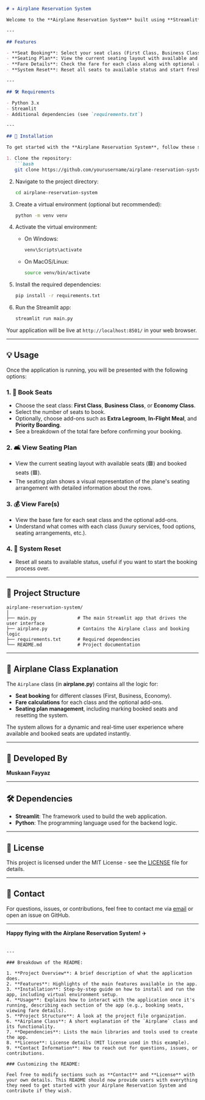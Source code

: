 ```markdown
# ✈️ Airplane Reservation System

Welcome to the **Airplane Reservation System** built using **Streamlit**! This interactive web application allows users to book seats on a flight, view the seating plan, check the fare details, and reset the system.

---

## Features

- **Seat Booking**: Select your seat class (First Class, Business Class, Economy Class), choose the number of seats, and book them instantly.
- **Seating Plan**: View the current seating layout with available and booked seats.
- **Fare Details**: Check the fare for each class along with optional add-ons like extra legroom, in-flight meals, and priority boarding.
- **System Reset**: Reset all seats to available status and start fresh.

---

## 🛠️ Requirements

- Python 3.x
- Streamlit
- Additional dependencies (see `requirements.txt`)

---

## 📝 Installation

To get started with the **Airplane Reservation System**, follow these steps:

1. Clone the repository:
   ```bash
   git clone https://github.com/yourusername/airplane-reservation-system.git
   ```

2. Navigate to the project directory:
   ```bash
   cd airplane-reservation-system
   ```

3. Create a virtual environment (optional but recommended):
   ```bash
   python -m venv venv
   ```

4. Activate the virtual environment:
   - On Windows:
     ```bash
     venv\Scripts\activate
     ```
   - On MacOS/Linux:
     ```bash
     source venv/bin/activate
     ```

5. Install the required dependencies:
   ```bash
   pip install -r requirements.txt
   ```

6. Run the Streamlit app:
   ```bash
   streamlit run main.py
   ```

Your application will be live at `http://localhost:8501/` in your web browser.

---

## 💡 Usage

Once the application is running, you will be presented with the following options:

### 1. **📅 Book Seats**
   - Choose the seat class: **First Class**, **Business Class**, or **Economy Class**.
   - Select the number of seats to book.
   - Optionally, choose add-ons such as **Extra Legroom**, **In-Flight Meal**, and **Priority Boarding**.
   - See a breakdown of the total fare before confirming your booking.

### 2. **🛋️ View Seating Plan**
   - View the current seating layout with available seats (🟩) and booked seats (🟥).
   - The seating plan shows a visual representation of the plane's seating arrangement with detailed information about the rows.

### 3. **💰 View Fare(s)**
   - View the base fare for each seat class and the optional add-ons.
   - Understand what comes with each class (luxury services, food options, seating arrangements, etc.).

### 4. **🔄 System Reset**
   - Reset all seats to available status, useful if you want to start the booking process over.

---

## 🚀 Project Structure

```
airplane-reservation-system/
│
├── main.py               # The main Streamlit app that drives the user interface
├── airplane.py           # Contains the Airplane class and booking logic
├── requirements.txt      # Required dependencies
└── README.md             # Project documentation
```

---

## 📄 Airplane Class Explanation

The `Airplane` class (in **airplane.py**) contains all the logic for:

- **Seat booking** for different classes (First, Business, Economy).
- **Fare calculations** for each class and the optional add-ons.
- **Seating plan management**, including marking booked seats and resetting the system.

The system allows for a dynamic and real-time user experience where available and booked seats are updated instantly.

---

## 🤖 Developed By

**Muskaan Fayyaz**

---

## 🛠️ Dependencies

- **Streamlit**: The framework used to build the web application.
- **Python**: The programming language used for the backend logic.

---

## 🔄 License

This project is licensed under the MIT License - see the [LICENSE](LICENSE) file for details.

---

## 💬 Contact

For questions, issues, or contributions, feel free to contact me via [email](mailto:your-email@example.com) or open an issue on GitHub.

---

**Happy flying with the Airplane Reservation System!** ✈️
```

---

### Breakdown of the README:

1. **Project Overview**: A brief description of what the application does.
2. **Features**: Highlights of the main features available in the app.
3. **Installation**: Step-by-step guide on how to install and run the app, including virtual environment setup.
4. **Usage**: Explains how to interact with the application once it's running, describing each section of the app (e.g., booking seats, viewing fare details).
5. **Project Structure**: A look at the project file organization.
6. **Airplane Class**: A short explanation of the `Airplane` class and its functionality.
7. **Dependencies**: Lists the main libraries and tools used to create the app.
8. **License**: License details (MIT license used in this example).
9. **Contact Information**: How to reach out for questions, issues, or contributions.

### Customizing the README:

Feel free to modify sections such as **Contact** and **License** with your own details. This README should now provide users with everything they need to get started with your Airplane Reservation System and contribute if they wish.
